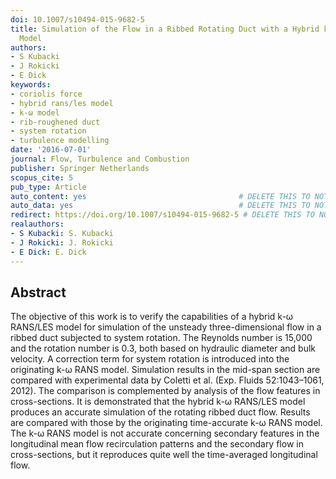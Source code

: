 ```yaml
---
doi: 10.1007/s10494-015-9682-5
title: Simulation of the Flow in a Ribbed Rotating Duct with a Hybrid k-ω RANS/LES
  Model
authors:
- S Kubacki
- J Rokicki
- E Dick
keywords:
- coriolis force
- hybrid rans/les model
- k-ω model
- rib-roughened duct
- system rotation
- turbulence modelling
date: '2016-07-01'
journal: Flow, Turbulence and Combustion
publisher: Springer Netherlands
scopus_cite: 5
pub_type: Article
auto_content: yes                                  # DELETE THIS TO NOT AUTO GENERATE CONTENT
auto_data: yes                                     # DELETE THIS TO NOT AUTO GENERATE METADATA
redirect: https://doi.org/10.1007/s10494-015-9682-5 # DELETE THIS TO NOT REDIRECT
realauthors:
- S Kubacki: S. Kubacki
- J Rokicki: J. Rokicki
- E Dick: E. Dick
---
```



## Abstract
The objective of this work is to verify the capabilities of a hybrid k-ω RANS/LES model for simulation of the unsteady three-dimensional flow in a ribbed duct subjected to system rotation. The Reynolds number is 15,000 and the rotation number is 0.3, both based on hydraulic diameter and bulk velocity. A correction term for system rotation is introduced into the originating k-ω RANS model. Simulation results in the mid-span section are compared with experimental data by Coletti et al. (Exp. Fluids 52:1043–1061, 2012). The comparison is complemented by analysis of the flow features in cross-sections. It is demonstrated that the hybrid k-ω RANS/LES model produces an accurate simulation of the rotating ribbed duct flow. Results are compared with those by the originating time-accurate k-ω RANS model. The k-ω RANS model is not accurate concerning secondary features in the longitudinal mean flow recirculation patterns and the secondary flow in cross-sections, but it reproduces quite well the time-averaged longitudinal flow.
